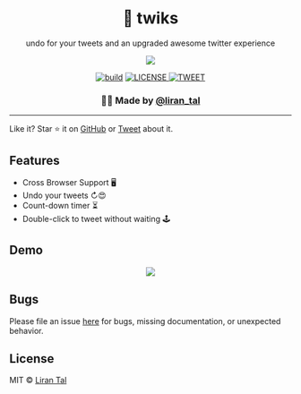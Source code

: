 <h1 align="center">🚀 twiks</h1>
<p align="center">undo for your tweets and an upgraded awesome twitter experience</p>

<p align="center">
  <img src="https://github.com/lirantal/twiks/blob/master/.github/twiks-demo-1.png" />
</p>

<div align="center">
  <a href="https://github.com/lirantal/twiks/actions?workflow=CI"><img src="https://github.com/lirantal/twiks/workflows/CI/badge.svg" alt="build"/></a>
  <a href="https://github.com/abhijithvijayan/web-extension-starter/blob/master/LICENSE">
    <img src="https://img.shields.io/github/license/abhijithvijayan/web-extension-starter.svg" alt="LICENSE" />
  </a>
  <a href="https://twitter.com/intent/tweet?text=Check%20out%20%F0%9F%9A%80%20twiks%20%E2%9C%A8%20by%20%40liran_tal%0A%0Aundo%20for%20your%20tweets%20and%20an%20upgraded%20awesome%20twitter%20experience:%20https%3A%2F%2Fgithub.com%2Flirantal%2Ftwiks%0A%0A%23twitter%20%23webextension%20%23indiedev%20%23chrome">
     <img src="https://img.shields.io/twitter/url/http/shields.io.svg?style=social" alt="TWEET" />
  </a>
</div>
<h3 align="center">🙋‍♂️ Made by <a href="https://twitter.com/liran_tal">@liran_tal</a></h3>
<hr />

Like it? Star ⭐️ it on [GitHub](https://github.com/lirantal/twiks/stargazers) or [Tweet](https://twitter.com/intent/tweet?text=Check%20out%20%F0%9F%9A%80%20twiks%20%E2%9C%A8%20by%20%40liran_tal%0A%0Aundo%20for%20your%20tweets%20and%20an%20upgraded%20awesome%20twitter%20experience:%20https%3A%2F%2Fgithub.com%2Flirantal%2Ftwiks%0A%0A%23twitter%20%23webextension%20%23indiedev%20%23chrome) about it.

## Features

- Cross Browser Support 🖥
- Undo your tweets ↻😍
- Count-down timer ⏳
- Double-click to tweet without waiting 🕹

## Demo

<p align="center">
  <img src="https://github.com/lirantal/twiks/blob/master/.github/twiks-demo-1.gif" />
</p>

## Bugs

Please file an issue [here](https://github.com/lirantal/twiks/issues/new) for bugs, missing documentation, or unexpected behavior.

## License

MIT © [Liran Tal](https://github.com/lirantal/twiks)
